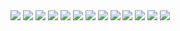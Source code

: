 <img src="https://img.shields.io/badge/React-61DAFB.svg?style=for-the-badge&logo=React&logoColor=black"/>
<img src="https://img.shields.io/badge/TypeScript-3178C6.svg?style=for-the-badge&logo=TypeScript&logoColor=white"/>
<img src="https://img.shields.io/badge/Vite-646CFF.svg?style=for-the-badge&logo=Vite&logoColor=white"/>
<img src="https://img.shields.io/badge/React%20Router-CA4245.svg?style=for-the-badge&logo=React-Router&logoColor=white"/>
<img src="https://img.shields.io/badge/React%20Query-FF4154.svg?style=for-the-badge&logo=React-Query&logoColor=white"/>
<img src="https://img.shields.io/badge/styledcomponents-DB7093.svg?style=for-the-badge&logo=styled-components&logoColor=white"/>
<img src="https://img.shields.io/badge/i18next-26A69A.svg?style=for-the-badge&logo=i18next&logoColor=white"/>
<img src="https://img.shields.io/badge/Recoil-3578E5.svg?style=for-the-badge&logo=Recoil&logoColor=white"/>
<img src="https://img.shields.io/badge/Axios-5A29E4.svg?style=for-the-badge&logo=Axios&logoColor=white"/>
<img src="https://img.shields.io/badge/pnpm-F69220.svg?style=for-the-badge&logo=pnpm&logoColor=white"/>
<img src="https://img.shields.io/badge/Vitest-6E9F18.svg?style=for-the-badge&logo=Vitest&logoColor=white"/>
<img src="https://img.shields.io/badge/Prettier-F7B93E.svg?style=for-the-badge&logo=Prettier&logoColor=black"/>
<img src="https://img.shields.io/badge/ESLint-4B32C3.svg?style=for-the-badge&logo=ESLint&logoColor=white"/>
